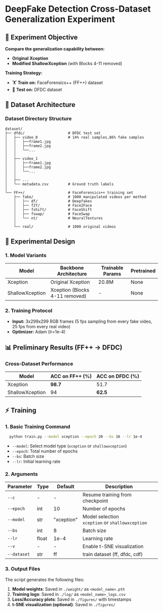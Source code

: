 # DeepFake Detection Cross-Dataset Generalization Experiment

## 🎯 **Experiment Objective**
**Compare the generalization capability between:**
- **Original Xception** 
- **Modified ShallowXception** (with Blocks 4-11 removed)

**Training Strategy:**
- 🏋️ **Train on:** FaceForensics++ (FF++) dataset
- 🧪 **Test on:** DFDC dataset

## 📂 **Dataset Architecture**

### Dataset Directory Structure
```text
dataset/
├── dfdc/                    # DFDC test set
│   ├── video_0              # 14% real samples,86% fake samples
│   │   ├──frame1.jpg
│   │   ├──frame2.jpg
│   │   └──...
│   │   
│   ├── video_1              
│   │   ├──frame1.jpg
│   │   ├──frame2.jpg
│   │   └──...
│   │   
│   ├── ... 
│   └── metadata.csv         # Ground truth labels
│
└── FF++/                    # FaceForensics++ training set
    ├── fake/                # 1000 manipulated videos per method
    │   ├── df/              # Deepfakes
    │   ├── f2f/             # Face2Face
    │   ├── fshift/          # FaceShift
    │   ├── fswap/           # FaceSwap 
    │   └── nt/              # NeuralTextures
    │
    └── real/                # 1000 original videos
```

## 🔬 **Experimental Design**

### 1. **Model Variants**
| Model          | Backbone Architecture      | Trainable Params | Pretrained |
|----------------|----------------------------|------------------|------------|
| Xception       | Original Xception          | 20.8M            | None       |
| ShallowXception| Xception (Blocks 4-11 removed) | -                | None       |

### 2. **Training Protocol**
- **Input:** 3x299x299 RGB frames (5 fps sampling from every fake video, 25 fps from every real video)
- **Optimizer:** Adam (lr=1e-4)

## 📊 **Preliminary Results (FF++ → DFDC)**

### **Cross-Dataset Performance**
| Model          | ACC on FF++ (%) | ACC on DFDC (%) |
|----------------|-----------------|-----------------|
| Xception       | **98.7**        | 51.7            |
| ShallowXception| 94              | **62.5**        |

## ⚡ **Training**

### 1. **Basic Training Command**   
```bash  
  python train.py --model xception --epoch 20 --bs 16 --lr 1e-4
```  
- `--model`: Select model type (`xception` or `shallowxception`)  
- `--epoch`: Total number of epochs  
- `--bs`: Batch size  
- `--lr`: Initial learning rate  

### 2. **Arguments**  
|  Parameter |  Type |  Default | Description                                          |  
|----------------|----------|---------------|------------------------------------------------------|  
| `--c`          |    -     |     -         | Resume training from checkpoint                      |  
| `--epoch`      | int      | 10            | Number of epochs                                     |  
| `--model`      | str      | "xception"    | Model selection <br> `xception` or `shallowxception` |  
| `--bs`         | int      | 8             | Batch size                                           |  
| `--lr`         | float    | 1e-4          | Learning rate                                        |  
| `--v`          |    -     |     -         | Enable t-SNE visualization                           |
|`--dataset`     |  str     |    ff         |train dataset (ff, dfdc, cdf)                         |

### 3. **Output Files**   
The script generates the following files:  
1. **Model weights**: Saved in `./weight/` as `<model_name>.pth`  
2. **Training logs**: Saved in `./log/` as `<model_name>_logs.csv`  
3. **Loss/Accuracy plots**: Saved in `./figures/` with timestamps  
4. **t-SNE visualization (optional)**: Saved in `./figures/`  

